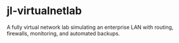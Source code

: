 # jl-virtualnetlab
A fully virtual network lab simulating an enterprise LAN with routing, firewalls, monitoring, and automated backups.
